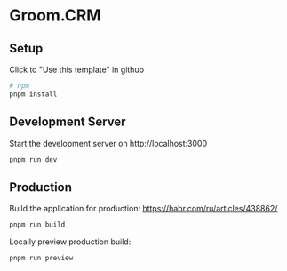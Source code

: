# Groom.CRM

## Setup


Click to "Use this template" in github
```bash
# npm
pnpm install
```

## Development Server

Start the development server on http://localhost:3000

```bash
pnpm run dev
```

## Production

Build the application for production:
https://habr.com/ru/articles/438862/


```bash
pnpm run build
```

Locally preview production build:

```bash
pnpm run preview
```
